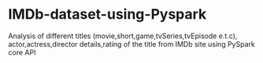 # IMDb-dataset-using-Pyspark
Analysis of  different titles (movie,short,game,tvSeries,tvEpisode e.t.c), actor,actress,director details,rating of the title from IMDb site using PySpark core API
